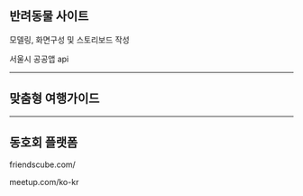 반려동물 사이트
---------------

모델링, 화면구성 및 스토리보드 작성

서울시 공공앱 api

---

맞춤형 여행가이드
-----------------

---

동호회 플랫폼
-------------

friendscube.com/

meetup.com/ko-kr
